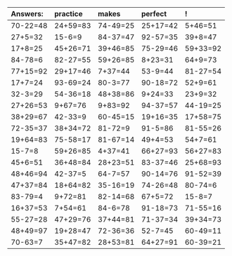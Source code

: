 | Answers: | practice | makes | perfect | ! |
| :--- | :--- | :--- | :--- | :--- |
| 70-22=48 | 24+59=83 | 74-49=25 | 25+17=42 | 5+46=51 | 
| 27+5=32 | 15-6=9 | 84-37=47 | 92-57=35 | 39+8=47 | 
| 17+8=25 | 45+26=71 | 39+46=85 | 75-29=46 | 59+33=92 | 
| 84-78=6 | 82-27=55 | 59+26=85 | 8+23=31 | 64+9=73 | 
| 77+15=92 | 29+17=46 | 7+37=44 | 53-9=44 | 81-27=54 | 
| 17+7=24 | 93-69=24 | 80-3=77 | 90-18=72 | 52+9=61 | 
| 32-3=29 | 54-36=18 | 48+38=86 | 9+24=33 | 23+9=32 | 
| 27+26=53 | 9+67=76 | 9+83=92 | 94-37=57 | 44-19=25 | 
| 38+29=67 | 42-33=9 | 60-45=15 | 19+16=35 | 17+58=75 | 
| 72-35=37 | 38+34=72 | 81-72=9 | 91-5=86 | 81-55=26 | 
| 19+64=83 | 75-58=17 | 81-67=14 | 49+4=53 | 54+7=61 | 
| 15-7=8 | 59+26=85 | 4+37=41 | 66+27=93 | 56+27=83 | 
| 45+6=51 | 36+48=84 | 28+23=51 | 83-37=46 | 25+68=93 | 
| 48+46=94 | 42-37=5 | 64-7=57 | 90-14=76 | 91-52=39 | 
| 47+37=84 | 18+64=82 | 35-16=19 | 74-26=48 | 80-74=6 | 
| 83-79=4 | 9+72=81 | 82-14=68 | 67+5=72 | 15-8=7 | 
| 16+37=53 | 7+54=61 | 84-6=78 | 91-18=73 | 71-55=16 | 
| 55-27=28 | 47+29=76 | 37+44=81 | 71-37=34 | 39+34=73 | 
| 48+49=97 | 19+28=47 | 72-36=36 | 52-7=45 | 60-49=11 | 
| 70-63=7 | 35+47=82 | 28+53=81 | 64+27=91 | 60-39=21 | 

